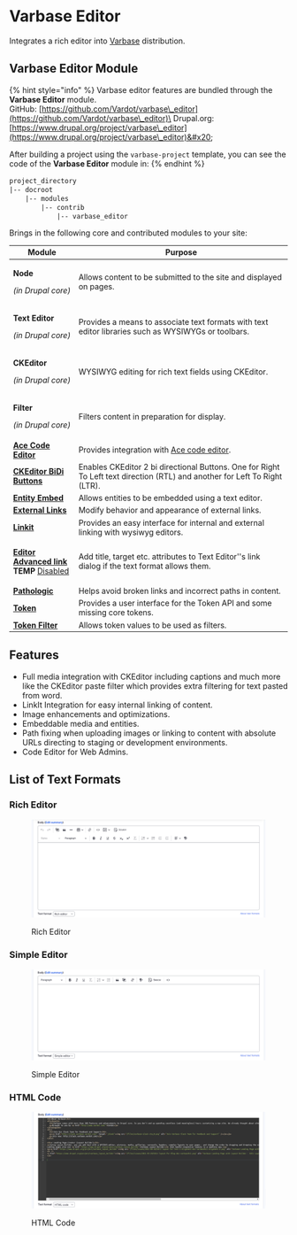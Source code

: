 # Varbase Editor

Integrates a rich editor into [Varbase](https://www.drupal.org/project/varbase) distribution.

## Varbase Editor Module

{% hint style="info" %}
Varbase editor features are bundled through the **Varbase Editor** module.\
GitHub: [https://github.com/Vardot/varbase\_editor](https://github.com/Vardot/varbase\_editor)\
Drupal.org: [https://www.drupal.org/project/varbase\_editor](https://www.drupal.org/project/varbase\_editor)&#x20;

After building a project using the `varbase-project` template, you can see the code of the **Varbase Editor** module in:
{% endhint %}

```
project_directory
|-- docroot
    |-- modules
        |-- contrib
            |-- varbase_editor
```

Brings in the following core and contributed modules to your site:

| Module                                                                                                                                                                                                                      | Purpose                                                                                                                    |
| --------------------------------------------------------------------------------------------------------------------------------------------------------------------------------------------------------------------------- | -------------------------------------------------------------------------------------------------------------------------- |
| <p><strong>Node</strong></p><p><em>(in Drupal core)</em></p>                                                                                                                                                                | Allows content to be submitted to the site and displayed on pages.                                                         |
| <p><strong>Text Editor</strong></p><p><em>(in Drupal core)</em></p>                                                                                                                                                         | Provides a means to associate text formats with text editor libraries such as WYSIWYGs or toolbars.                        |
| <p><strong>CKEditor</strong></p><p><em>(in Drupal core)</em></p>                                                                                                                                                            | WYSIWYG editing for rich text fields using CKEditor.                                                                       |
| <p><strong>Filter</strong></p><p><em>(in Drupal core)</em></p>                                                                                                                                                              | Filters content in preparation for display.                                                                                |
| [**Ace Code Editor**](https://www.drupal.org/project/ace\_editor)                                                                                                                                                           | Provides integration with [Ace code editor](https://ace.c9.io/).                                                           |
| [**CKEditor BiDi Buttons**](https://www.drupal.org/project/ckeditor\_bidi)                                                                                                                                                  | Enables CKEditor 2 bi directional Buttons. One for Right To Left text direction (RTL) and another for Left To Right (LTR). |
| [**Entity Embed**](https://www.drupal.org/project/entity\_embed)                                                                                                                                                            | Allows entities to be embedded using a text editor.                                                                        |
| [**External Links**](https://www.drupal.org/project/extlink)                                                                                                                                                                | Modify behavior and appearance of external links.                                                                          |
| [**Linkit**](https://www.drupal.org/project/linkit)                                                                                                                                                                         | Provides an easy interface for internal and external linking with wysiwyg editors.                                         |
| <p><a href="https://www.drupal.org/project/editor_advanced_link"><strong>Editor Advanced link</strong></a><br><strong>TEMP</strong> <a href="https://www.drupal.org/project/varbase_editor/issues/3357643">Disabled</a></p> | Add title, target etc. attributes to Text Editor''s link dialog if the text format allows them.                            |
| [**Pathologic**](https://www.drupal.org/project/pathologic)                                                                                                                                                                 | Helps avoid broken links and incorrect paths in content.                                                                   |
| [**Token**](https://www.drupal.org/project/token)                                                                                                                                                                           | Provides a user interface for the Token API and some missing core tokens.                                                  |
| [**Token Filter**](https://www.drupal.org/project/token\_filter)                                                                                                                                                            | Allows token values to be used as filters.                                                                                 |



## Features

* Full media integration with CKEditor including captions and much more like the CKEditor paste filter which provides extra filtering for text pasted from word.
* LinkIt Integration for easy internal linking of content.
* Image enhancements and optimizations.
* Embeddable media and entities.
* Path fixing when uploading images or linking to content with absolute URLs directing to staging or development environments.
* Code Editor for Web Admins.

## List of Text Formats

### Rich Editor

<figure><img src="../../../.gitbook/assets/varbase-10--varbase_editor--text-fromats--Rich-editor.png" alt=""><figcaption><p>Rich Editor</p></figcaption></figure>

### Simple Editor

<figure><img src="../../../.gitbook/assets/varbase-10--varbase_editor--text-fromats--Simple-editor.png" alt=""><figcaption><p>Simple Editor</p></figcaption></figure>

### HTML Code

<figure><img src="../../../.gitbook/assets/varbase-10--varbase_editor--text-fromats--html-editor.png" alt=""><figcaption><p>HTML Code</p></figcaption></figure>
